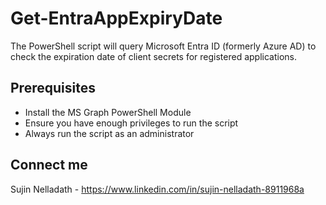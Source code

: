 # Get-EntraAppExpiryDate
The PowerShell script will query Microsoft Entra ID (formerly Azure AD) to check the expiration date of client secrets for registered applications.
## Prerequisites
- Install the MS Graph PowerShell Module
- Ensure you have enough privileges to run the script 
- Always run the script as an administrator 
## Connect me
Sujin Nelladath - https://www.linkedin.com/in/sujin-nelladath-8911968a
